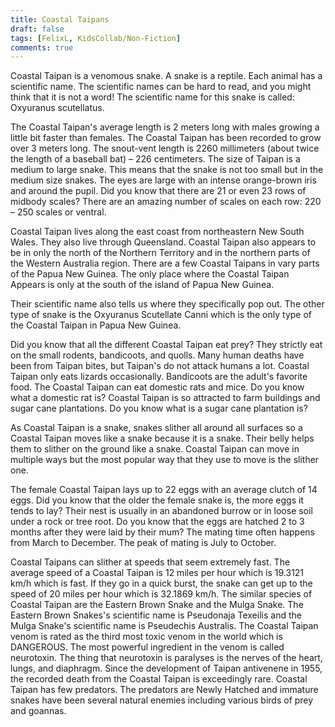 ```yaml
---
title: Coastal Taipans
draft: false
tags: [FelixL, KidsCollab/Non-Fiction]
comments: true
---
```

 
Coastal Taipan is a venomous snake. A snake is a reptile. Each animal has a scientific name. The scientific names can be hard to read, and you might think that it is not a word! The scientific name for this snake is called: Oxyuranus scutellatus.

The Coastal Taipan's average length is 2 meters long with males growing a little bit faster than females. The Coastal Taipan has been recorded to grow over 3 meters long. The snout-vent length is 2260 millimeters (about twice the length of a baseball bat) – 226 centimeters. The size of Taipan is a medium to large snake. This means that the snake is not too small but in the medium size snakes. The eyes are large with an intense orange-brown iris and around the pupil. Did you know that there are 21 or even 23 rows of midbody scales? There are an amazing number of scales on each row: 220 – 250 scales or ventral.  

Coastal Taipan lives along the east coast from northeastern New South Wales. They also live through Queensland. Coastal Taipan also appears to be in only the north of the Northern Territory and in the northern parts of the Western Australia region. There are a few Coastal Taipans in vary parts of the Papua New Guinea. The only place where the Coastal Taipan Appears is only at the south of the island of Papua New Guinea.  

Their scientific name also tells us where they specifically pop out. The other type of snake is the Oxyuranus Scutellate Canni which is the only type of the Coastal Taipan in Papua New Guinea.

Did you know that all the different Coastal Taipan eat prey? They strictly eat on the small rodents, bandicoots, and quolls. Many human deaths have been from Taipan bites, but Taipan's do not attack humans a lot. Coastal Taipan only eats lizards occasionally. Bandicoots are the adult's favorite food. The Coastal Taipan can eat domestic rats and mice. Do you know what a domestic rat is? Coastal Taipan is so attracted to farm buildings and sugar cane plantations. Do you know what is a sugar cane plantation is?  

As Coastal Taipan is a snake, snakes slither all around all surfaces so a Coastal Taipan moves like a snake because it is a snake. Their belly helps them to slither on the ground like a snake. Coastal Taipan can move in multiple ways but the most popular way that they use to move is the slither one.  

The female Coastal Taipan lays up to 22 eggs with an average clutch of 14 eggs. Did you know that the older the female snake is, the more eggs it tends to lay? Their nest is usually in an abandoned burrow or in loose soil under a rock or tree root. Do you know that the eggs are hatched 2 to 3 months after they were laid by their mum? The mating time often happens from March to December. The peak of mating is July to October.  

Coastal Taipans can slither at speeds that seem extremely fast. The average speed of a Coastal Taipan is 12 miles per hour which is 19.3121 km/h which is fast. If they go in a quick burst, the snake can get up to the speed of 20 miles per hour which is 32.1869 km/h. The similar species of Coastal Taipan are the Eastern Brown Snake and the Mulga Snake. The Eastern Brown Snakes's scientific name is Pseudonaja Texeilis and the Mulga Snake's scientific name is Pseudechis Australis. The Coastal Taipan venom is rated as the third most toxic venom in the world which is DANGEROUS. The most powerful ingredient in the venom is called neurotoxin. The thing that neurotoxin is paralyses is the nerves of the heart, lungs, and diaphragm. Since the development of Taipan antivenene in 1955, the recorded death from the Coastal Taipan is exceedingly rare. Coastal Taipan has few predators. The predators are Newly Hatched and immature snakes have been several natural enemies including various birds of prey and goannas.  
